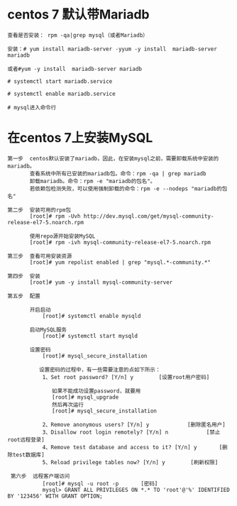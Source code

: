
# centos 7  默认带Mariadb

    查看是否安装： rpm -qa|grep mysql（或者Mariadb）

    安装：# yum install mariadb-server -yyum -y install  mariadb-server mariadb

    或者#yum -y install  mariadb-server mariadb

    # systemctl start mariadb.service

    # systemctl enable mariadb.service

    # mysql进入命令行

# 在centos 7上安装MySQL

   


    第一步  centos默认安装了mariadb，因此，在安装mysql之前，需要卸载系统中安装的mariadb。
           查看系统中所有已安装的mariadb包。命令：rpm -qa | grep mariadb
           卸载mariadb。命令：rpm -e "mariadb的包名"。
           若依赖包检测失败，可以使用强制卸载的命令：rpm -e --nodeps "mariadb的包名"
           
    第二步  安装可用的rpm包
           [root]# rpm -Uvh http://dev.mysql.com/get/mysql-community-release-el7-5.noarch.rpm
           
           使用repo源开始安装MySQL
           [root]# rpm -ivh mysql-community-release-el7-5.noarch.rpm
           
    第三步  查看可用安装资源
           [root]# yum repolist enabled | grep "mysql.*-community.*"
           
    第四步  安装
           [root]# yum -y install mysql-community-server
          
    第五步  配置
    
           开启启动
               [root]# systemctl enable mysqld

           启动MySQL服务
               [root]# systemctl start mysqld
    
           设置密码
               [root]# mysql_secure_installation

              设置密码的过程中，有一些需要注意的点如下所示：
               1、Set root password? [Y/n] y        [设置root用户密码]
               
                  如果不能成功设置password，就要用
                  [root]# mysql_upgrade
                  然后再次运行
                  [root]# mysql_secure_installation
               
               2、Remove anonymous users? [Y/n] y            [删除匿名用户]
               3、Disallow root login remotely? [Y/n] n            [禁止root远程登录]
               4、Remove test database and access to it? [Y/n] y       [删除test数据库]
               5、Reload privilege tables now? [Y/n] y        [刷新权限]

     第六步  远程客户端访问
               [root]# mysql -u root -p       [密码]
               mysql> GRANT ALL PRIVILEGES ON *.* TO 'root'@'%' IDENTIFIED BY '123456' WITH GRANT OPTION;

           
